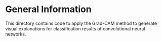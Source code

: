 # General Information

This directory contains code to apply the Grad-CAM method to generate visual explanations for classification results of convolutional neural networks.
